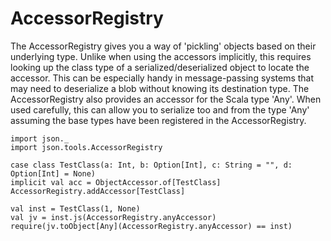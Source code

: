 AccessorRegistry
================

The AccessorRegistry gives you a way of 'pickling' objects based on their underlying type. Unlike when
using the accessors implicitly, this requires looking up the class type of a serialized/deserialized object to
locate the accessor. This can be especially handy in message-passing systems that may need to deserialize
a blob without knowing its destination type. The AccessorRegistry also provides an accessor for the Scala
type 'Any'. When used carefully, this can allow you to serialize too and from the type 'Any' assuming
the base types have been registered in the AccessorRegistry.

```tut
import json._
import json.tools.AccessorRegistry

case class TestClass(a: Int, b: Option[Int], c: String = "", d: Option[Int] = None)
implicit val acc = ObjectAccessor.of[TestClass]
AccessorRegistry.addAccessor[TestClass]
```

```tut
val inst = TestClass(1, None)
val jv = inst.js(AccessorRegistry.anyAccessor)
require(jv.toObject[Any](AccessorRegistry.anyAccessor) == inst)
```